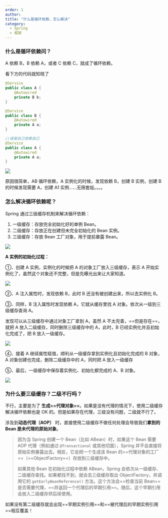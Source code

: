 ```yaml
---
order: 1
author: 
title: "什么是循环依赖，怎么解决"
category:
  - Spring
  - 框架
---
```


### 什么是循环依赖问？

A 依赖 B，B 依赖 A，或者 C 依赖 C，就成了循环依赖。

看下方的代码就知晓了

```java
@Service
public class A {
    @Autowired
    private B b;
}

@Service
public class B {
    @Autowired
    private A a;
}

//或者自己依赖自己
@Service
public class A {
    @Autowired
    private A a;
}
```

![](https://qtp-1324720525.cos.ap-shanghai.myqcloud.com/blog/202503071359292.png)

原因很简单，AB 循环依赖，A 实例化的时候，发现依赖 B，创建 B 实例，创建 B 的时候发现需要 A，创建 A1 实例……无限套娃。。。。

### 怎么解决循环依赖呢？

Spring 通过三级缓存机制来解决循环依赖：

1. 一级缓存：存放完全初始化好的单例 Bean。
2. 二级缓存：存放正在创建但未完全初始化的 Bean 实例。
3. 三级缓存：存放 Bean 工厂对象，用于提前暴露 Bean。

![](https://qtp-1324720525.cos.ap-shanghai.myqcloud.com/blog/202503071424654.png)

**A 实例的初始化过程：**

①、创建 A 实例，实例化的时候把 A 的对象⼯⼚放⼊三级缓存，表示 A 开始实例化了，虽然这个对象还不完整，但是先曝光出来让大家知道。

![](https://qtp-1324720525.cos.ap-shanghai.myqcloud.com/blog/202503071426843.png)

②、A 注⼊属性时，发现依赖 B，此时 B 还没有被创建出来，所以去实例化 B。

③、同样，B 注⼊属性时发现依赖 A，它就从缓存里找 A 对象。依次从⼀级到三级缓存查询 A。

发现可以从三级缓存中通过对象⼯⼚拿到 A，虽然 A 不太完善，==但是存在==，就把 A 放⼊⼆级缓存，同时删除三级缓存中的 A，此时，B 已经实例化并且初始化完成了，把 B 放入⼀级缓存。

![](https://qtp-1324720525.cos.ap-shanghai.myqcloud.com/blog/202503071438799.png)

④、接着 A 继续属性赋值，顺利从⼀级缓存拿到实例化且初始化完成的 B 对象，A 对象创建也完成，删除⼆级缓存中的 A，同时把 A 放⼊⼀级缓存

⑤、最后，⼀级缓存中保存着实例化、初始化都完成的 A、B 对象。

![](https://qtp-1324720525.cos.ap-shanghai.myqcloud.com/blog/202503071440758.png)

### 为什么要三级缓存？⼆级不⾏吗？

不行，主要是为了 **⽣成==代理对象==**。如果是没有代理的情况下，使用二级缓存解决循环依赖也是 OK 的。但是如果存在代理，三级没有问题，二级就不行了。

涉及到**动态代理（AOP）** 时，直接使用二级缓存不做任何处理会导致我们**拿到的 Bean 是未代理的原始对象**。

> 因为当 Spring 创建一个 Bean（比如 ABean）时，如果这个 Bean 需要 AOP 代理（例如通过 `@Transactional` 或其他切面），Spring 并不会直接将原始实例暴露出去。相反，它会把一个生成该 Bean 的==代理对象的工厂==（==ObjectFactory==）存放到三级缓存中。
>
> 如果其他 Bean 在初始化过程中依赖 ABean，Spring 会依次从一级缓存、二级缓存查找。如果都找不到，就会去三级缓存取出 ObjectFactory，并调用它的 `getEarlyBeanReference()` 方法。这个方法会==检查当前 Bean==是否需要代理，==并返回一个代理后的早期引用==。随后，这个早期引用会放入二级缓存供后续使用。
>

如果没有第二级缓存就会出现==早期实例引用==和==被代理后的早期实例引用==相互覆盖！



